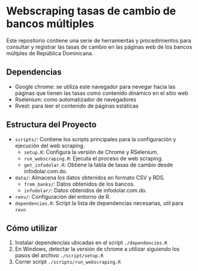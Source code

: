 # Webscraping tasas de cambio de bancos múltiples

Este repositorio contiene una serie de herramientas y procedimientos para consultar y registrar las tasas de cambio en las páginas web de los bancos múltples de República Dominicana.

## Dependencias

- Google chrome: se utiliza este navegador para nevegar hacia las páginas que tienen las tasas como contenido dinámico en el sitio web
- Rselenium: como automatizador de navegadores
- Rvest: para leer el contenido de páginas estáticas

## Estructura del Proyecto

- `scripts/`: Contiene los scripts principales para la configuración y ejecución del web scraping.
  - `setup.R`: Configura la versión de Chrome y RSelenium.
  - `run_webscraping.R`: Ejecuta el proceso de web scraping.
  - `get_infodolar.R`: Obtiene la tabla de tasas de cambio desde infodolar.com.do.
- `data/`: Almacena los datos obtenidos en formato CSV y RDS.
  - `from_banks/`: Datos obtenidos de los bancos.
  - `infodolar/`: Datos obtenidos de infodolar.com.do.
- `renv/`: Configuración del entorno de R.
- `dependencies.R`: Script la lista de dependencias necesarias, util para `revn`

## Cómo utilizar

1. Instalar dependencias ubicadas en el script `./dependencies.R`
2. En Windows, detectar la versión de chrome a utilizar siguiendo los pasos del archivo `./script/setup.R`
3. Correr script `./scripts/run_webscraping.R`